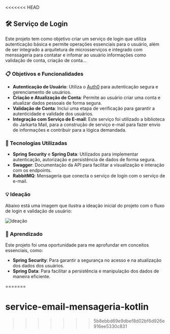 <<<<<<< HEAD
## 🛠 Serviço de Login

Este projeto tem como objetivo criar um serviço de login  que utiliza autenticação básica e permite operações essenciais para o usuário, além de ser integrado a arquitetura de microsserviços e integrado com menssageria para contatar e infomar ao usuário informações como validação de conta, criação de conta...
 
### 📋 Objetivos e Funcionalidades

- **Autenticação de Usuário**: Utiliza o [Auth0](https://auth0.com/) para autenticação segura e gerenciamento de usuários.
- **Criação e Atualização de Conta**: Permite ao usuário criar uma conta e atualizar dados pessoais de forma segura.
- **Validação de Conta**: Inclui uma etapa de verificação para garantir a autenticidade e validade dos usuários.
- **Integração com Serviço de E-mail**: Este serviço foi utilizado a biblioteca do Jarkarta Mail, para a construção de serviço e-mail para fazer envio de informações e contribuir para a lógica demandada.

### 🧩 Tecnologias Utilizadas

- **Spring Security** e **Spring Data**: Utilizados para implementar autenticação, autorização e persistência de dados de forma segura.
- **Swagger**: Documentação da API para facilitar a visualização e interação com os endpoints.
- **RabbitMQ**: Mensageria que conecta o serviço de login com o serviço de e-mail.


### 💡 Ideação

Abaixo está uma imagem que ilustra a ideação inicial do projeto com o fluxo de login e validação de usuário:

![Ideação](https://drive.google.com/uc?id=15MUrrGqOUIxM1uFra-VWud8h_A21QXYd)

### 🎯 Aprendizado

Este projeto foi uma oportunidade para me aprofundar em conceitos essenciais, como:

- **Spring Security**: Para garantir a segurança no acesso e na atualização dos dados dos usuários.
- **Spring Data**: Para facilitar a persistência e manipulação dos dados de maneira eficiente.

=======
# service-email-mensageria-kotlin
>>>>>>> 5b8ebbd69e9dbef8d02bf6d926e916ee5330c831
